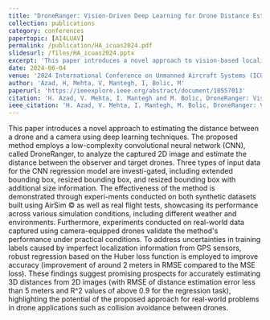 ```yaml
---
title: "DroneRanger: Vision-Driven Deep Learning for Drone Distance Estimation"
collection: publications
category: conferences
papertopic: [AI4LUAV]
permalink: /publication/HA_icuas2024.pdf
slidesurl: /files/HA_icuas2024.pptx
excerpt: 'This paper introduces a novel approach to vision-based localization of drones using deep learning techniques.'
date: 2024-06-04
venue: '2024 International Conference on Unmanned Aircraft Systems (ICUAS)'
author: 'Azad, H, Mehta, V, Mantegh, I, Bolic, M'
paperurl: 'https://ieeexplore.ieee.org/abstract/document/10557013'
citation: 'H. Azad, V. Mehta, I. Mantegh and M. Bolic, DroneRanger: Vision-Driven Deep Learning for Drone Distance Estimation, 2024 International Conference on Unmanned Aircraft Systems (ICUAS), Chania - Crete, Greece, 2024, pp. 442-449, doi: 10.1109/ICUAS60882.2024.10557013.'
ieee_citation: 'H. Azad, V. Mehta, I. Mantegh, M. Bolic, DroneRanger: Vision-Driven Deep Learning for Drone Distance Estimation, 2024 International Conference on Unmanned Aircraft Systems (ICUAS), pp. 442--449, 2024.'
---
```


This paper introduces a novel approach to estimating the distance between a drone and a camera using deep learning techniques. The proposed method employs a low-complexity convolutional neural network (CNN), called DroneRanger, to analyze the captured 2D image and estimate the distance between the observer and target drones. Three types of input data for the CNN regression model are investi-gated, including extended bounding box, resized bounding box, and resized bounding box with additional size information. The effectiveness of the method is demonstrated through experi-ments conducted on both synthetic datasets built using AirSim © as well as real flight tests, showcasing its performance across various simulation conditions, including different weather and environments. Furthermore, experiments conducted on real-world data captured using camera-equipped drones validate the method's performance under practical conditions. To address uncertainties in training labels caused by imperfect localization information from GPS sensors, robust regression based on the Huber loss function is employed to improve accuracy (improvement of around 2 meters in RMSE compared to the MSE loss). These findings suggest promising prospects for accurately estimating 3D distances from 2D images (with RMSE of distance estimation error less than 5 meters and R^2 values of above 0.9 for the regression task), highlighting the potential of the proposed approach for real-world problems in drone applications such as collision avoidance between drones.
